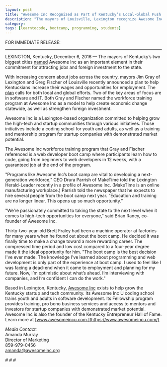 ```yaml
---
layout: post
title: "Awesome Inc Recognized as Part of Kentucky’s Local-Global Push for Jobs and Higher Wages" 
description: "The mayors of Louisville, Lexington recognize Awesome Inc as an important element in their economic development strategy."
category: 
tags: [learntocode, bootcamp, programming, students]
---
```


FOR IMMEDIATE RELEASE:

***

LEXINGTON, Kentucky, December 6, 2016 — The mayors of Kentucky’s two biggest cities [named](http://wkyufm.org/post/louisville-lexington-work-grow-kentucky-exports-and-attract-foreign-investors#stream/0) Awesome Inc as an important element in their commitment for attracting jobs and foreign investment to the state. 

<!--break-->

With increasing concern about jobs across the country, mayors Jim Gray of Lexington and Greg Fischer of Louisville recently announced a plan to help Kentuckians increase their wages and opportunities for employment. The [plan](http://www.locateinlexington.com/DATA-FACTS-FIGURES/Bluegrass-Economic-Advancement-Movement.aspx) calls for both local and global efforts. Two of the key areas of focus are in software and IT. Both Gray and Fischer named the workforce training program at Awesome Inc as a model to help create economic change statewide, as well as strengthen foreign investment. 

Awesome Inc is a Lexington-based organization committed to helping grow the high-tech and startup communities through various initiatives. Those initiatives include a coding school for youth and adults, as well as a training and mentorship program for startup companies with demonstrated market potential. 

The Awesome Inc workforce training program that Gray and Fischer referenced is a web developer boot camp where participants learn how to code, going from beginners to web developers in 12 weeks, with a guaranteed job at the end of the program. 

"Programs like Awesome Inc’s boot camp are vital to developing a next-generation workforce,"  CEO Drura Parrish of MakeTime told the Lexington Herald-Leader recently in a profile of Awesome Inc. (MakeTime is an online manufacturing workplace.) Parrish told the newspaper that he expects to hire several people from the boot camp next year. “Education and training are no longer linear. This opens up so much opportunity.”

"We’re passionately committed to taking the state to the next level when it comes to high-tech opportunities for everyone," said Brian Raney, co-founder of Awesome Inc. 

Thirty-two-year-old Brett Fraley had been a machine operator at factories for many years when he found out about the boot camp. He decided it was finally time to make a change toward a more rewarding career. The compressed time period and low cost compared to a four-year degree made it the ideal opportunity for him. "The boot camp is the best decision I've ever made. The knowledge I've learned about programming and web development is only part of the experience at boot camp. I used to feel like I was facing a dead-end when it came to employment and planning for my future. Now, I’m optimistic about what’s ahead. I’m interviewing with companies, and I’m confident I can do the work."

Based in Lexington, Kentucky, [Awesome Inc](https://www.awesomeinc.org/) exists to help grow the Kentucky startup and tech community. Its Awesome Inc U coding school trains youth and adults in software development. Its Fellowship program provides training, pro bono business services and access to mentors and investors for startup companies with demonstrated market potential. Awesome Inc is also the founder of the Kentucky Entrepreneur Hall of Fame. Learn more at [www.awesomeincu.com.](https://www.awesomeincu.com/) 

*Media Contact:*<br>
Amanda Murray <br>
Director of Marketing<br>
859-979-0456<br>
amanda@awesomeinc.org<br>

<p class="text-center"># # #</p>